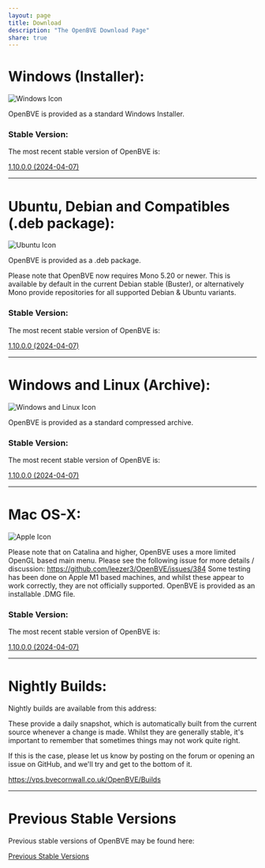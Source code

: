 ```yaml
---
layout: page
title: Download
description: "The OpenBVE Download Page"
share: true
---
```


# Windows (Installer):

<img src="/images/windows.png" alt="Windows Icon">

OpenBVE is provided as a standard Windows Installer.

### Stable Version:

The most recent stable version of OpenBVE is:

<a href="https://github.com/leezer3/OpenBVE/releases/download/1.10.0.0/OpenBVE-1.10.0.0-setup.exe" class="btn btn-info">1.10.0.0 (2024-04-07)</a>

---

# Ubuntu, Debian and Compatibles (.deb package):
<img src="/images/ubuntu.png" alt="Ubuntu Icon">

OpenBVE is provided as a .deb package.

Please note that OpenBVE now requires Mono 5.20 or newer. 
This is available by default in the current Debian stable (Buster), or alternatively Mono provide repositories for all supported Debian & Ubuntu variants.

### Stable Version:

The most recent stable version of OpenBVE is:

<a href="https://github.com/leezer3/OpenBVE/releases/download/1.10.0.0/OpenBVE-1.10.0.0.deb" class="btn btn-info">1.10.0.0 (2024-04-07)</a>

---

# Windows and Linux (Archive):
<img src="/images/windows-linux.png" alt="Windows and Linux Icon">

OpenBVE is provided as a standard compressed archive.

### Stable Version:

The most recent stable version of OpenBVE is:

<a href="https://github.com/leezer3/OpenBVE/releases/download/1.10.0.0/OpenBVE-1.10.0.0.zip" class="btn btn-info">1.10.0.0 (2024-04-07)</a>

---

# Mac OS-X:

<img src="/images/apple.png" alt="Apple Icon">

Please note that on Catalina and higher, OpenBVE uses a more limited OpenGL based main menu. Please see the following issue for more details / discussion: <https://github.com/leezer3/OpenBVE/issues/384>
Some testing has been done on Apple M1 based machines, and whilst these appear to work correctly, they are not officially supported.
OpenBVE is provided as an installable .DMG file.

### Stable Version:

The most recent stable version of OpenBVE is:

<a href="https://github.com/leezer3/OpenBVE/releases/download/1.10.0.0/OpenBVE-1.10.0.0.dmg" class="btn btn-info">1.10.0.0 (2024-04-07)</a>


---

# Nightly Builds:

Nightly builds are available from this address:

These provide a daily snapshot, which is automatically built from the current source whenever a change is made.
Whilst they are generally stable, it's important to remember that sometimes things may not work quite right. 

If this is the case, please let us know by posting on the forum or opening an issue on GitHub, and we'll try and get to the bottom of it.

<https://vps.bvecornwall.co.uk/OpenBVE/Builds>

---

# Previous Stable Versions

Previous stable versions of OpenBVE may be found here:

<a href="https://vps.bvecornwall.co.uk/OpenBVE/Stable/" class="btn btn-info">Previous Stable Versions</a>
